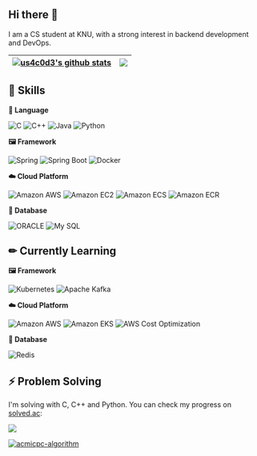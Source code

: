<!--
**us4c0d3/us4c0d3** is a ✨ _special_ ✨ repository because its `README.md` (this file) appears on your GitHub profile.
-->

## Hi there 👋

I am a CS student at KNU, with a strong interest in backend development and DevOps.


| <a href="https://github.com/anuraghazra/github-readme-stats"><img align="center" src="https://github-readme-stats.vercel.app/api?username=us4c0d3&show_icons=true&include_all_commits=true&theme=buefy&hide_border=true" alt="us4c0d3's github stats" /></a> | <a href="https://github.com/anuraghazra/github-readme-stats"><img align="center" src="https://github-readme-stats.vercel.app/api/top-langs/?username=us4c0d3&layout=compact&theme=buefy&hide_border=true" /></a> |
| ------------- | ------------- |

## 💎 Skills

**📖 Language**

![C](https://img.shields.io/badge/C-A8B9CC?style=flat-square&logo=C&logoColor=white)
![C++](https://img.shields.io/badge/C++-00599C?style=flat-square&logo=C%2B%2B&logoColor=white)
![Java](https://img.shields.io/badge/java-007396?style=flat-square&logo=java&logoColor=white)
![Python](https://img.shields.io/badge/Python-3776AB?style=flat-square&logo=Python&logoColor=white)

**🖼️ Framework**

![Spring](https://img.shields.io/badge/Spring-6DB33F.svg?&style=flat&logo=Spring&logoColor=white)
![Spring Boot](https://img.shields.io/badge/Spring%20Boot-6DB33F.svg?&style=flat&logo=Spring%20Boot&logoColor=white)
![Docker](https://img.shields.io/badge/Docker-2496ED?style=flat-square&logo=Docker&logoColor=white)

**☁️ Cloud Platform**

![Amazon AWS](https://img.shields.io/badge/Amazon%20AWS-232F3E.svg?&style=flat&logo=amazonaws&logoColor=white)
![Amazon EC2](https://img.shields.io/badge/Amazon%20EC2-FF9900.svg?&style=flat&logo=amazonec2&logoColor=white)
![Amazon ECS](https://img.shields.io/badge/Amazon%20ECS-FF9900.svg?&style=flat&logo=amazonecs&logoColor=white)
![Amazon ECR](https://img.shields.io/badge/Amazon%20ECR-FF9900.svg?&style=flat&logo=amazoneks&logoColor=white)

**💾 Database**

![ORACLE](https://img.shields.io/badge/ORACLE-F80000.svg?&style=flat&logo=oracle&logoColor=white)
![My SQL](https://img.shields.io/badge/My%20SQL-4479A1.svg?&style=flat&logo=mysql&logoColor=white)

## ✏ Currently Learning

**🖼️ Framework**

![Kubernetes](https://img.shields.io/badge/kubernetes-326CE5.svg?&style=flat&logo=kubernetes&logoColor=white)
![Apache Kafka](https://img.shields.io/badge/Apache%20Kafka-231F20.svg?&style=flat&logo=apachekafka&logoColor=white)

**☁️ Cloud Platform**

![Amazon AWS](https://img.shields.io/badge/Amazon%20AWS-232F3E.svg?&style=flat&logo=amazonaws&logoColor=white)
![Amazon EKS](https://img.shields.io/badge/Amazon%20EKS-FF9900.svg?&style=flat&logo=amazonecs&logoColor=white)
![AWS Cost Optimization](https://img.shields.io/badge/AWS-Cost%20Optimization-232F3E?style=flat&logo=amazonaws&logoColor=white)

**💾 Database**

![Redis](https://img.shields.io/badge/Redis-DC382D?style=flat&logo=redis&logoColor=white)

## ⚡ Problem Solving

I'm solving with C, C++ and Python.
You can check my progress on [solved.ac](https://solved.ac/akame312):

<a href=https://solved.ac/akame312><img align="center" src="http://mazassumnida.wtf/api/v2/generate_badge?boj=akame312"></a>

[![acmicpc-algorithm](https://github-readme-stats.vercel.app/api/pin/?username=us4c0d3&repo=acmicpc-algorithm&theme=white)](https://github.com/us4c0d3/acmicpc-algorithm)
